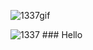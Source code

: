 ![1337gif](https://user-images.githubusercontent.com/61026156/151660954-74604431-5e44-4013-a93e-091f60fcb296.gif)


![1337](https://user-images.githubusercontent.com/61026156/151661210-4431e8c3-3e94-4de1-81d7-d2ae608ef57f.png) ### Hello
